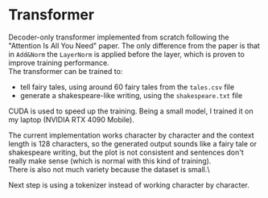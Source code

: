 # Transformer

Decoder-only transformer implemented from scratch following the "Attention Is All You Need" paper.
The only difference from the paper is that in `Add&Norm` the `LayerNorm` is applied before the layer, which is proven to improve training performance.\
The transformer can be trained to:
- tell fairy tales, using around 60 fairy tales from the `tales.csv` file
- generate a shakespeare-like writing, using the `shakespeare.txt` file

CUDA is used to speed up the training. Being a small model, I trained it on my laptop (NVIDIA RTX 4090 Mobile).

The current implementation works character by character and the context length is 128 characters, so the generated output sounds like a fairy tale or shakespeare writing, but the plot is not consistent and sentences don't really make sense (which is normal with this kind of training).\
There is also not much variety because the dataset is small.\

Next step is using a tokenizer instead of working character by character.
